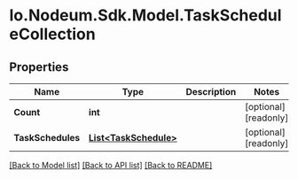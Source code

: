 # Io.Nodeum.Sdk.Model.TaskScheduleCollection
## Properties

Name | Type | Description | Notes
------------ | ------------- | ------------- | -------------
**Count** | **int** |  | [optional] [readonly] 
**TaskSchedules** | [**List&lt;TaskSchedule&gt;**](TaskSchedule.md) |  | [optional] [readonly] 

[[Back to Model list]](../README.md#documentation-for-models) [[Back to API list]](../README.md#documentation-for-api-endpoints) [[Back to README]](../README.md)

